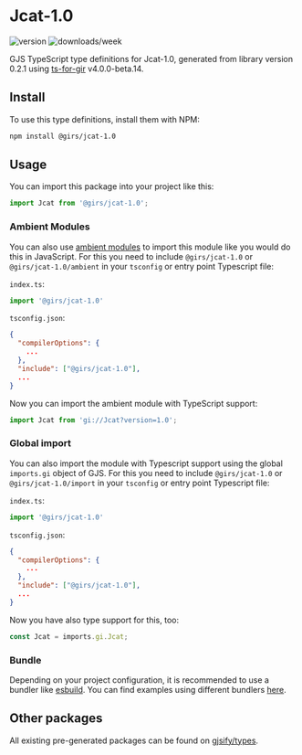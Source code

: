 
# Jcat-1.0

![version](https://img.shields.io/npm/v/@girs/jcat-1.0)
![downloads/week](https://img.shields.io/npm/dw/@girs/jcat-1.0)


GJS TypeScript type definitions for Jcat-1.0, generated from library version 0.2.1 using [ts-for-gir](https://github.com/gjsify/ts-for-gir) v4.0.0-beta.14.


## Install

To use this type definitions, install them with NPM:
```bash
npm install @girs/jcat-1.0
```

## Usage

You can import this package into your project like this:
```ts
import Jcat from '@girs/jcat-1.0';
```

### Ambient Modules

You can also use [ambient modules](https://github.com/gjsify/ts-for-gir/tree/main/packages/cli#ambient-modules) to import this module like you would do this in JavaScript.
For this you need to include `@girs/jcat-1.0` or `@girs/jcat-1.0/ambient` in your `tsconfig` or entry point Typescript file:

`index.ts`:
```ts
import '@girs/jcat-1.0'
```

`tsconfig.json`:
```json
{
  "compilerOptions": {
    ...
  },
  "include": ["@girs/jcat-1.0"],
  ...
}
```

Now you can import the ambient module with TypeScript support: 

```ts
import Jcat from 'gi://Jcat?version=1.0';
```

### Global import

You can also import the module with Typescript support using the global `imports.gi` object of GJS.
For this you need to include `@girs/jcat-1.0` or `@girs/jcat-1.0/import` in your `tsconfig` or entry point Typescript file:

`index.ts`:
```ts
import '@girs/jcat-1.0'
```

`tsconfig.json`:
```json
{
  "compilerOptions": {
    ...
  },
  "include": ["@girs/jcat-1.0"],
  ...
}
```

Now you have also type support for this, too:

```ts
const Jcat = imports.gi.Jcat;
```

### Bundle

Depending on your project configuration, it is recommended to use a bundler like [esbuild](https://esbuild.github.io/). You can find examples using different bundlers [here](https://github.com/gjsify/ts-for-gir/tree/main/examples).

## Other packages

All existing pre-generated packages can be found on [gjsify/types](https://github.com/gjsify/types).

